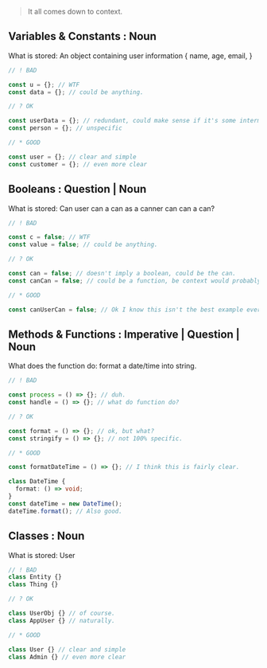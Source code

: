 > It all comes down to context.

## Variables & Constants : Noun

What is stored:
An object containing user information {
name,
age,
email,
}

```typescript
// ! BAD

const u = {}; // WTF
const data = {}; // could be anything.

// ? OK

const userData = {}; // redundant, could make sense if it's some intermediate object.
const person = {}; // unspecific

// * GOOD

const user = {}; // clear and simple
const customer = {}; // even more clear
```

## Booleans : Question | Noun

What is stored: Can user can a can as a canner can can a can?

```typescript
// ! BAD

const c = false; // WTF
const value = false; // could be anything.

// ? OK

const can = false; // doesn't imply a boolean, could be the can.
const canCan = false; // could be a function, be context would probably give you clue.

// * GOOD

const canUserCan = false; // Ok I know this isn't the best example ever, but this would be better.
```

## Methods & Functions : Imperative | Question | Noun

What does the function do: format a date/time into string.

```typescript
// ! BAD

const process = () => {}; // duh.
const handle = () => {}; // what do function do?

// ? OK

const format = () => {}; // ok, but what?
const stringify = () => {}; // not 100% specific.

// * GOOD

const formatDateTime = () => {}; // I think this is fairly clear.

class DateTime {
  format: () => void;
}
const dateTime = new DateTime();
dateTime.format(); // Also good.
```

## Classes : Noun

What is stored: User

```typescript
// ! BAD
class Entity {}
class Thing {}

// ? OK

class UserObj {} // of course.
class AppUser {} // naturally.

// * GOOD

class User {} // clear and simple
class Admin {} // even more clear
```

